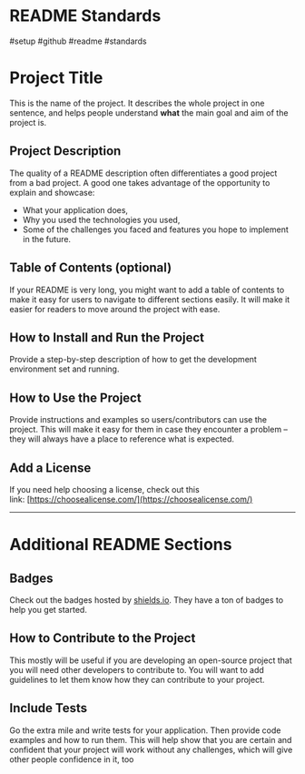 # README Standards
#setup #github #readme #standards 

# Project Title
This is the name of the project. It describes the whole project in one sentence, and helps people understand **what** the main goal and aim of the project is.

## Project Description
The quality of a README description often differentiates a good project from a bad project. A good one takes advantage of the opportunity to explain and showcase:
-   What your application does,
-   Why you used the technologies you used,
-   Some of the challenges you faced and features you hope to implement in the future.

## Table of Contents (optional)
If your README is very long, you might want to add a table of contents to make it easy for users to navigate to different sections easily. It will make it easier for readers to move around the project with ease.

## How to Install and Run the Project
Provide a step-by-step description of how to get the development environment set and running.

## How to Use the Project
Provide instructions and examples so users/contributors can use the project. This will make it easy for them in case they encounter a problem – they will always have a place to reference what is expected.

## Add a License
If you need help choosing a license, check out this link: [https://choosealicense.com/](https://choosealicense.com/)

---
# Additional README Sections
## Badges
Check out the badges hosted by [shields.io](https://shields.io/). They have a ton of badges to help you get started.

## How to Contribute to the Project
This mostly will be useful if you are developing an open-source project that you will need other developers to contribute to. You will want to add guidelines to let them know how they can contribute to your project.

## Include Tests
Go the extra mile and write tests for your application. Then provide code examples and how to run them. This will help show that you are certain and confident that your project will work without any challenges, which will give other people confidence in it, too
